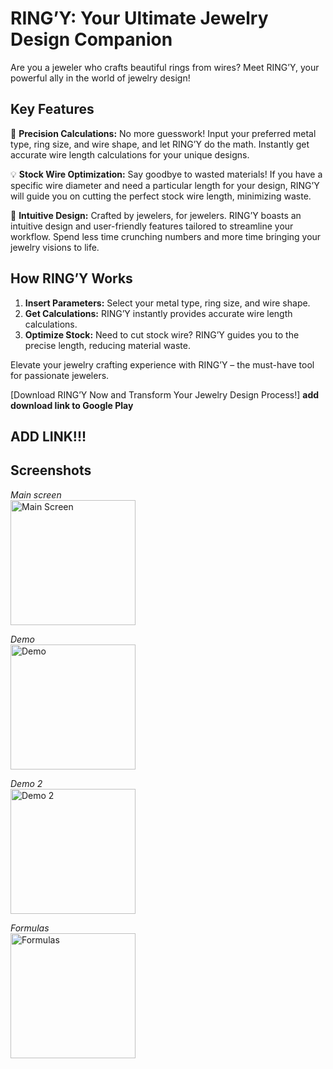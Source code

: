 # RING’Y: Your Ultimate Jewelry Design Companion

Are you a jeweler who crafts beautiful rings from wires? Meet RING’Y, your powerful ally in the world of jewelry design!

## Key Features

📏 **Precision Calculations:** No more guesswork! Input your preferred metal type, ring size, and wire shape, and let RING’Y do the math. Instantly get accurate wire length calculations for your unique designs.

💡 **Stock Wire Optimization:** Say goodbye to wasted materials! If you have a specific wire diameter and need a particular length for your design, RING’Y will guide you on cutting the perfect stock wire length, minimizing waste.

🎨 **Intuitive Design:** Crafted by jewelers, for jewelers. RING’Y boasts an intuitive design and user-friendly features tailored to streamline your workflow. Spend less time crunching numbers and more time bringing your jewelry visions to life.

## How RING’Y Works

1. **Insert Parameters:** Select your metal type, ring size, and wire shape.
2. **Get Calculations:** RING’Y instantly provides accurate wire length calculations.
3. **Optimize Stock:** Need to cut stock wire? RING’Y guides you to the precise length, reducing material waste.

   
Elevate your jewelry crafting experience with RING’Y – the must-have tool for passionate jewelers.

[Download RING’Y Now and Transform Your Jewelry Design Process!] **add download link to Google Play**<br>
## ADD LINK!!!

## Screenshots

*Main screen<br>*
<img src="https://github.com/yayaya142/Wire-Converter/blob/main/assets/Phone%20screenshot/main%20screen.jpg" alt="Main Screen" width="200"/>

*Demo<br>*
<img src="https://github.com/yayaya142/Wire-Converter/blob/main/assets/Phone%20screenshot/demo.jpg" alt="Demo" width="200"/>

*Demo 2<br>*
<img src="https://github.com/yayaya142/Wire-Converter/blob/main/assets/Phone%20screenshot/demo%202.jpg" alt="Demo 2" width="200"/>

*Formulas<br>*
<img src="https://github.com/yayaya142/Wire-Converter/blob/main/assets/Phone%20screenshot/formulas.jpg" alt="Formulas" width="200"/>



